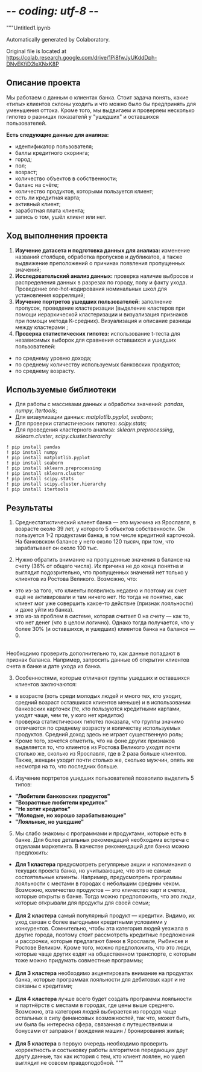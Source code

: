 # -*- coding: utf-8 -*-
"""Untitled1.ipynb

Automatically generated by Colaboratory.

Original file is located at
    https://colab.research.google.com/drive/1Pi8fwJyUKddDph-DNvEKfiD2leXNxK8P

## Описание проекта

Мы работаем с данным о клиентах банка. Стоит задача понять, какие «типы» клиентов склоны уходить и что можно было бы предпринять для уменьшения оттока. Кроме того, мы выдвигаем и проверяем несколько гипотез о разницах показателй у "ушедших" и оставшихся пользователей.
<br>

**Есть следующие данные для анализа:**
* идентификатор пользователя;
* баллы кредитного скоринга;
* город;
* пол;
* возраст;
* количество объектов в собственности;
* баланс на счёте;
* количество продуктов, которыми пользуется клиент;
* есть ли кредитная карта;
* активный клиент;
* заработная плата клиента;
* запись о том, ушёл клиент или нет.

## Ход выполнения проекта

1. **Изучение датасета и подготовка данных для анализа:** изменение названий столбцов, обработка пропусков и дубликатов, а также выдвижение преположений о причинах появления пропущенных значений;<br>
2. **Исследовательский анализ данных:** проверка наличие выбросов и  распределения данных в разрезах по городу, полу и факту ухода. Проведение one-hot-кодирования номинальных школ для установления корреляций; <br>
3. **Изучение портретов ушедших пользователей:** заполнение пропусок, проведение кластеризации (выделение кластеров при помощи иерархической кластеризации и визуализация признаков при помощи метода К-средних). Визуализация и описание разницы между кластерами ;<br>
4. **Проверка статистических гипотез:** использование t-теста для независимых выборок для сравнения оставшихся и ушедших пользователей:
- по среднему уровню дохода;
- по среднему количеству используемых банковских продуктов;
- по среднему возрасту.<br>

## Используемые библиотеки
- Для работы с массивами данных и обработки значений: *pandas*, *numpy*, *itertools*;<br>
- Для визаулизации данных: *matplotlib.pyplot*, *seaborn*;<br>
- Для проверки статистических гипотез: *scipy.stats*;<br>
- Для проведения кластерного анализа: *sklearn.preprocessing*, *sklearn.cluster*, *scipy.cluster.hierarchy*<br>

```
! pip install pandas
! pip install numpy
! pip install matplotlib.pyplot
! pip install seaborn
! pip install sklearn.preprocessing
! pip install sklearn.cluster
! pip install scipy.stats
! pip install scipy.cluster.hierarchy
! pip install itertools 
```

## Результаты

1) Среднестатистический клиент банка — это мужчина из Ярославля, в возрасте около 39 лет, у которого 5 объектов собственности. Он пользуется 1-2 продуктами банка, в том числе кредитной карточкой. На банковском балансе у него около 120 тысяч, при том, что зарабатывает он около 100 тыс.

2) Нужно обратить внимание на пропущенные значения в балансе на счету (36% от общего числа). Их причина не до конца понятна и выглядит подозрительно, что пропущенных значений нет только у клиентов из Ростова Великого. Возможно, что:
- это из-за того, что клиенты появились недавно и поэтому их счет ещё не активировали и там ничего нет. Но тогда не понятно, как клиент мог уже совершить какое-то действие (признак лояльности) и даже уйти из банка).
- это из-за проблем в системе, которая считает 0 на счету — как то, что нет денег (что в целом логично). Однако тогда получается, что у более 30% (и оставшихся, и ушедших) клиентов банка на балансе — 0. <br>
<br>
Необходимо проверить дополнительно то, как данные попадают в признак баланса. Например, запросить данные об открытии клиентов счета в банке и дате ухода из банка.<br>

3) Особенностями, которые отличают группы ушедших и оставшихся клиентов заключаются:
- в возрасте (хоть среди молодых людей и много тех, кто уходит, средний возраст оставшихся клиентов меньше) и в использовании банковских карточек (те, кто пользуются кредитными картами, уходят чаще, чем те, у кого нет кредиток)
- проверка статистических гипотез показала, что группы значимо отличаются по среднему возрасту и количеству используемых продуктов. Средний доход здесь не играет существенную роль;
- Кроме того, хочется отметить, что на фоне других признаков выделяется то, что клиентов из Ростова Великого уходят почти столько же, сколько из Ярославля, где в 2 раза больше клиентов. Также, женщин уходит почти столько же, сколько мужчин, опять же несмотря на то, что последних больше.

4) Изучение портретов ушедших пользователей позволило выделить 5 типов:<br>
- <b>"Любители банковских продуктов"</b><br>
- <b>"Возрастные любители кредиток"</b><br>
- <b>"Не хотят кредиток"</b><br>
- <b>"Молодые, но хорошо зарабатывающие"</b><br>
- <b>"Лояльные, но ушедшие"</b><br>

5) Мы слабо знакомы с программами и продуктами, которые есть в банке. Для более детальных рекомендаций необходима встреча с отделами маркетинга. В качестве рекомендаций для банка можно предложить:
- <b>Для 1 кластера</b> предусмотреть регулярные акции и напоминания о текущих проекта банка, но учитывающие, что это не самые состоятельные клиенты. Например, предусмотреть программы лояльности с местами в городах с небольшим средним чеком. Возможно, количество продуктов — это кличество карт и счетов, которые открыты в банке. Тогда можно предположить, что это люди, которые открывали для продукты для своей семьи;<br><br>
- <b>Для 2 кластера</b> самый популярный продукт — кредитки. Видимо, их уход связан с более выгодными кредитными условиями у конкурентов. Сомнительно, чтобы эта категория людей уезжала в другие города, поэтому стоит рассмотреть кредитные предложения и рассрочки, которые предлагают банки в Ярославле, Рыбинске и Ростове Великом. Кроме того, можно предположить, что это люди, которые чаще других ездят на общественном транспорте, с которым тоже можно придумать совместные программы;<br><br>
- <b>Для 3 кластера</b> необходимо акцентировать внимание на продуктах банка, которые программах лояльности для дебитовых карт и не связаны с кредитами;<br><br>
- <b>Для 4 кластера</b> лучше всего будет создать программы лояльности и партнёрств с местами в городах, где цены выше среднего. Возможно, эта категория людей выбирается из городов чаще остальных в силу финансовых возможностей, так что, может быть, им была бы интересна сфера, связанная с путешествиями и бонусами от заправки / вождения машин / бронирования жилья;<br><br>
- <b>Для 5 кластера</b> в первую очередь необходимо проверить корректность и состыковку работы алгоритмов передающих друг другу данные, так как история с тем, кто клиент лоялен, но ушел выглядит не совсем правдоподобной.
"""